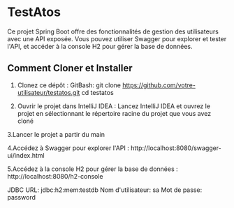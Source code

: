 # TestAtos

Ce projet Spring Boot offre des fonctionnalités de gestion des utilisateurs avec une API exposée. Vous pouvez utiliser Swagger pour explorer et tester l'API, et accéder à la console H2 pour gérer la base de données.

## Comment Cloner et Installer

1. Clonez ce dépôt :
   GitBash:
   git clone https://github.com/votre-utilisateur/testatos.git
   cd testatos

2. Ouvrir le projet dans IntelliJ IDEA : Lancez IntelliJ IDEA et ouvrez le projet en sélectionnant le répertoire racine du projet que vous avez cloné

 3.Lancer le projet a partir du main    

 4.Accédez à Swagger pour explorer l'API : http://localhost:8080/swagger-ui/index.html

 5.Accédez à la console H2 pour gérer la base de données : http://localhost:8080/h2-console

JDBC URL: jdbc:h2:mem:testdb
Nom d'utilisateur: sa
Mot de passe: password
